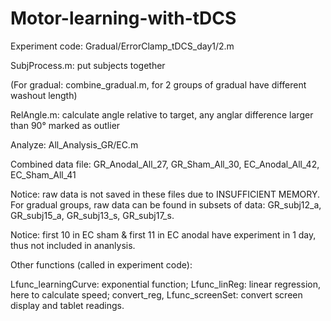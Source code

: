 # Motor-learning-with-tDCS
Experiment code: Gradual/ErrorClamp_tDCS_day1/2.m

SubjProcess.m: put subjects together

(For gradual: combine_gradual.m, for 2 groups of gradual have different washout length)

RelAngle.m: calculate angle relative to target, any anglar difference larger than 90° marked as outlier

Analyze: All_Analysis_GR/EC.m

Combined data file: GR_Anodal_All_27, GR_Sham_All_30, EC_Anodal_All_42, EC_Sham_All_41

Notice: raw data is not saved in these files due to INSUFFICIENT MEMORY. For gradual groups, raw data can be found in subsets of data: GR_subj12_a, GR_subj15_a, GR_subj13_s, GR_subj17_s. 

Notice: first 10 in EC sham & first 11 in EC anodal have experiment in 1 day, thus not included in ananlysis.

Other functions (called in experiment code): 

Lfunc_learningCurve: exponential function;
Lfunc_linReg: linear regression, here to calculate speed;
convert_reg, Lfunc_screenSet: convert screen display and tablet readings.
